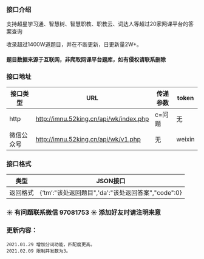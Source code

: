 ### 接口介绍

支持超星学习通、智慧树、智慧职教、职教云、词达人等超过20家网课平台的答案查询

收录超过1400W道题目，并在不断更新，日更新量2W+。

#### 题目数据来源于互联网，非爬取网课平台题库，如有侵权请联系删除

### 接口地址

|接口类型                   | URL                                    | 传递参数                   |token|
| ----------------------- | -------------------------------------- | -------------------------- | --- |
|http                      |http://imnu.52king.cn/api/wk/index.php  |  c=问题                    |无    |
|微信公众号                | http://imnu.52king.cn/api/wk/v1.php    | 无                         | weixin|
 


### 接口格式

| 类型     | JSON接口                                                     | 
| -------- | ------------------------------------------------------------ |
| 返回格式 | {‘tm’:"该处返回题目",'da':"该处返回答案","code":0} | 


### :sunny: 有问题联系微信 97081753 :sunny: 添加好友时请注明来意

### 更新内容：
    2021.01.29 增加分词功能，匹配度更高。
    2021.02.09 限制并发数为3。
